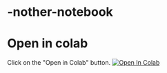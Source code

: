 # -nother-notebook

# Open in colab

Click on the "Open in Colab" button.
<a href="https://colab.research.google.com/github/arlessweschler/-nother-notebook/blob/master/Mega_2_GD.ipynb" target="_parent\"><img src="https://colab.research.google.com/assets/colab-badge.svg" alt="Open In Colab"/></a>
